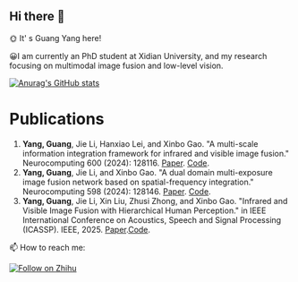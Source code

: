 ## Hi there 👋

🌞 It' s Guang Yang here!

😀I am currently an PhD student at Xidian University, and my research focusing on multimodal image fusion and low-level vision.

[![Anurag's GitHub stats](https://github-readme-stats.vercel.app/api?username=SSyangguang&count_private=true&show_icons=true&theme=merko)](https://github.com/anuraghazra/github-readme-stats)

Publications
======
1. **Yang, Guang**, Jie Li, Hanxiao Lei, and Xinbo Gao. "A multi-scale information integration framework for infrared and visible image fusion." Neurocomputing 600 (2024): 128116. [Paper](https://www.sciencedirect.com/science/article/pii/S0925231224008877). [Code](https://github.com/SSyangguang/MDA).
2. **Yang, Guang**, Jie Li, and Xinbo Gao. "A dual domain multi-exposure image fusion network based on spatial-frequency integration." Neurocomputing 598 (2024): 128146. [Paper](https://www.sciencedirect.com/science/article/abs/pii/S0925231224009172). [Code](https://github.com/SSyangguang/MEF-freq).
3. **Yang, Guang**, Jie Li, Xin Liu, Zhusi Zhong, and Xinbo Gao. "Infrared and Visible Image Fusion with Hierarchical Human Perception." in IEEE International Conference on Acoustics, Speech and Signal Processing (ICASSP). IEEE, 2025. [Paper](https://arxiv.org/abs/2409.09291).[Code](https://github.com/SSyangguang/HPFusion).


📫 How to reach me:

[![Follow on Zhihu](https://img.shields.io/badge/--zhihu?label=知乎&logo=Zhihu&style=social)]([https://twitter.com/james_madhacks](https://www.zhihu.com/people/sun-49-38-36)) 
